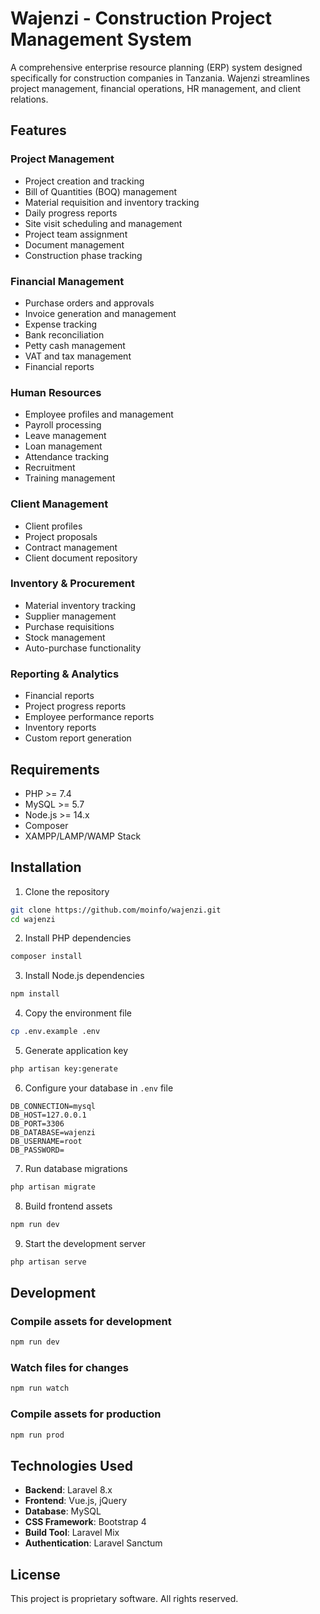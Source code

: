 # Wajenzi - Construction Project Management System

A comprehensive enterprise resource planning (ERP) system designed specifically for construction companies in Tanzania. Wajenzi streamlines project management, financial operations, HR management, and client relations.

## Features

### Project Management
- Project creation and tracking
- Bill of Quantities (BOQ) management
- Material requisition and inventory tracking
- Daily progress reports
- Site visit scheduling and management
- Project team assignment
- Document management
- Construction phase tracking

### Financial Management
- Purchase orders and approvals
- Invoice generation and management
- Expense tracking
- Bank reconciliation
- Petty cash management
- VAT and tax management
- Financial reports

### Human Resources
- Employee profiles and management
- Payroll processing
- Leave management
- Loan management
- Attendance tracking
- Recruitment
- Training management

### Client Management
- Client profiles
- Project proposals
- Contract management
- Client document repository

### Inventory & Procurement
- Material inventory tracking
- Supplier management
- Purchase requisitions
- Stock management
- Auto-purchase functionality

### Reporting & Analytics
- Financial reports
- Project progress reports
- Employee performance reports
- Inventory reports
- Custom report generation


## Requirements

- PHP >= 7.4
- MySQL >= 5.7
- Node.js >= 14.x
- Composer
- XAMPP/LAMP/WAMP Stack

## Installation

1. Clone the repository
```bash
git clone https://github.com/moinfo/wajenzi.git
cd wajenzi
```

2. Install PHP dependencies
```bash
composer install
```

3. Install Node.js dependencies
```bash
npm install
```

4. Copy the environment file
```bash
cp .env.example .env
```

5. Generate application key
```bash
php artisan key:generate
```

6. Configure your database in `.env` file
```
DB_CONNECTION=mysql
DB_HOST=127.0.0.1
DB_PORT=3306
DB_DATABASE=wajenzi
DB_USERNAME=root
DB_PASSWORD=
```

7. Run database migrations
```bash
php artisan migrate
```

8. Build frontend assets
```bash
npm run dev
```

9. Start the development server
```bash
php artisan serve
```

## Development

### Compile assets for development
```bash
npm run dev
```

### Watch files for changes
```bash
npm run watch
```

### Compile assets for production
```bash
npm run prod
```

## Technologies Used

- **Backend**: Laravel 8.x
- **Frontend**: Vue.js, jQuery
- **Database**: MySQL
- **CSS Framework**: Bootstrap 4
- **Build Tool**: Laravel Mix
- **Authentication**: Laravel Sanctum

## License

This project is proprietary software. All rights reserved.
